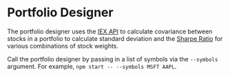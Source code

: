 # Portfolio Designer
The portfolio designer uses the [IEX API](https://iextrading.com) to calculate covariance between stocks in a portfolio to calculate standard deviation and the [Sharpe Ratio](https://www.investopedia.com/terms/s/sharperatio.asp) for various combinations of stock weights.

Call the portfolio designer by passing in a list of symbols via the `--symbols` argument. For example, `npm start -- --symbols MSFT AAPL`.